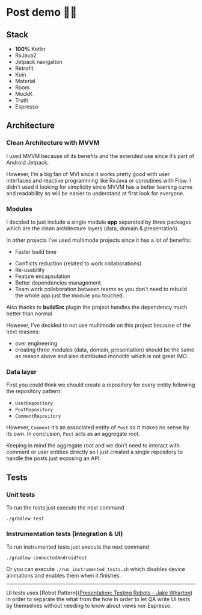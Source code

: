 # Post demo 📰🚀

## Stack
- **100%** Kotlin
- RxJava2
- Jetpack navigation
- Retrofit
- Koin
- Material
- Room
- MockK
- Truth
- Espresso

## Architecture

### Clean Architecture with MVVM

I used MVVM  because of its benefits and the extended use since it’s part of Android Jetpack. 

However, I’m a big fan of MVI since it works pretty good with user interfaces and reactive programming like RxJava or coroutines with Flow. I didn’t used it looking for simplicity since MVVM has a better learning curve and readability so will be easier to understand at first look for everyone.

### Modules

I decided to just include a single module **app** separated by three packages which are the clean architecture layers (data, domain & presentation).

In other projects I’ve used multimode projects since it has a lot of benefits:	
+ Faster build time
* Conflicts reduction (related to work collaborations).
* Re-usability
* Feature encapsulation
* Better dependencies management.
* Team work collaboration between teams so you don’t need to rebuild the whole app just the module you touched.

Also thanks to **buildSrc** plugin the project handles the dependency much better than normal 

However, I’ve decided to not use multimode on this project because of the next reasons:
- over engineering
- creating three modules (data, domain, presentation) should be the same as reason above and also distributed monolith which is not great IMO.


### Data layer

First you could think we should create a repository for every entity following the repository pattern:

- `UserRepository`
- `PostRepository`
- `CommentRepository`

However,  `Comment` it’s an associated entity of `Post` so it makes no sense by its own. In conclusion, `Post` acts as an aggregate root.

Keeping in mind the aggregate root and we don’t need to interact with comment or user entities directly so I just created a single repository to handle the posts just exposing an API.

## Tests
### Unit tests

To run the tests just execute the next command
```
./gradlew test
```

### Instrumentation tests (integration & UI)

To run instrumented tests just execute the next command

```
./gradlew connectedAndroidTest
```

Or you can execute `./run_instrumented_tests.sh` which disables device animations and enables them when it finishes.

---
UI tests uses [Robot Pattern]([Presentation: Testing Robots - Jake Wharton](https://jakewharton.com/testing-robots/)) in order to separate the what from the how in order to let QA write UI tests by themselves without needing to know about views nor Espresso.